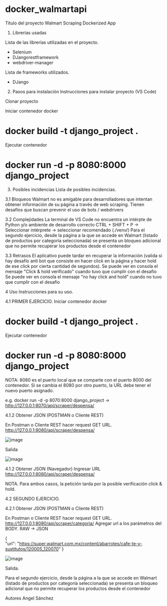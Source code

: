 # docker_walmartapi
 
Título del proyecto
Walmart Scraping Dockerized App

1. Librerías usadas

Lista de las librerías utilizadas en el proyecto.
- Selenium
- DJangorestframework
- webdriver-manager

Lista de frameworks utilizados.
- DJango

2. Pasos para instalación
Instrucciones para instalar proyecto (VS Code)

Clonar proyecto

Iniciar contenedor docker
# docker build -t django_project .
Ejecutar contenedor
# docker run -d -p 8080:8000 django_project

3. Posibles incidencias
Lista de posibles incidencias.

3.1 Bloqueos
Walmart no es amigable para desarrolladores que intentan obtener información de su página a través de web scraping. Tienen desafíos que buscan prevenir el uso de bots / webdrivers

3.2 Complejidades
La terminal de VS Code no encuentra un intérpte de Python y/o ambiente de desarrollo correcto
CTRL + SHIFT + P -> Seleccionar intérprete -> seleccionar recomendado (./venv/)
Para el segundo ejercicio, desde la página a la que se accede en Walmart (listado de productos por categoría seleccionada) se presenta un bloqueo adicional que no permite recuperar los productos desde el contenedor

3.3 Retrasos
El aplicativo puede tardar en recuperar la información (valida si hay desafío anti bot que consiste en hacer click en la página y hacer hold de ese click por cierta cantidad de segundos).
Se puede ver en consola el mensaje "Click & hold verificado" cuando tuvo que cumplir con el desafío
Se puede ver en consola el mensaje "no hay click and hold" cuando no tuvo que cumplir con el desafío


4 Uso
Instrucciones para su uso.

4.1 PRIMER EJERCICIO.
Iniciar contenedor docker
# docker build -t django_project .
Ejecutar contenedor
# docker run -d -p 8080:8000 django_project

NOTA: 8080 es el puerto local que se comparte con el puerto 8000 del contenedor. Si se cambia el 8080 por otro puerto, la URL debe tener el nuevo puerto asignado.

e.g. docker run -d -p 8070:8000 django_project -> http://127.0.0.1:8070/api/scraper/despensa/

4.1.2 Obtener JSON (POSTMAN o Cliente REST)

En Postman o Cliente REST hacer request GET
URL. http://127.0.0.1:8080/api/scraper/despensa/

![image](https://user-images.githubusercontent.com/72090281/226526745-9154f523-5206-45d8-9d69-0f3242a44f37.png)

Salida

![image](https://user-images.githubusercontent.com/72090281/226526789-20ffd742-dd03-4145-9b8a-530da950cc87.png)

4.1.2 Obtener JSON (Navegador)
Ingresar URL http://127.0.0.1:8080/api/scraper/despensa/

NOTA. Para ambos casos, la petición tarda por la posible verificación click & hold.

4.2 SEGUNDO EJERCICIO.

4.2.1 Obtener JSON (POSTMAN o Cliente REST)

En Postman o Cliente REST hacer request GET
URL. http://127.0.0.1:8080/api/scraper/categoria/
Agregar url a los parámetros del BODY. RAW -> JSON

{    
    "url": "https://super.walmart.com.mx/content/abarrotes/cafe-te-y-sustitutos/120005_120070"
}

![image](https://user-images.githubusercontent.com/72090281/226527257-a55dc715-8b80-446a-9965-0308dddbf0e1.png)


Salida.

Para el segundo ejercicio, desde la página a la que se accede en Walmart (listado de productos por categoría seleccionada) se presenta un bloqueo adicional que no permite recuperar los productos desde el contenedor


Autores
Angel Sánchez
